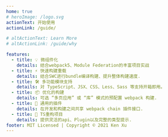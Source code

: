```yaml
---
home: true
# heroImage: /logo.svg
actionText: 开始使用
actionLink: /guide/

# altActionText: Learn More
# altActionLink: /guide/why

features:
  - title: 💡 微组件化
    details: 结合webpack5、Module Federation的丰富项目实战
  - title: ⚡️ 快速构建重载
    details: 结合SWC进行bundle编译构建、提升整体构建速度.
  - title: 🛠️ 多功能模块支持
    details: 对 TypeScript、JSX、CSS、Less、Sass 等支持开箱即用。
  - title: 📦 优化的构建
    details: 可选 “多页应用” 或 “库” 模式的预配置 webpack 构建.
  - title: 🔩 通用的插件
    details: 在开发和构建之间共享 webpack chain 插件接口.
  - title: 🔑 TS重构项目
    details: 提供灵活的api、Plugin以及完整的类型提示.
footer: MIT Licensed | Copyright © 2021 Ken Xu
---
```


<!-- <div class="contact">
  <img src="./contact_me_qr.png" />
  <div class="footer">加入讨论</div>
</div> -->

<script setup>
import fetchReleaseTag from './.vitepress/theme/fetchReleaseTag.js'
fetchReleaseTag()
</script>

